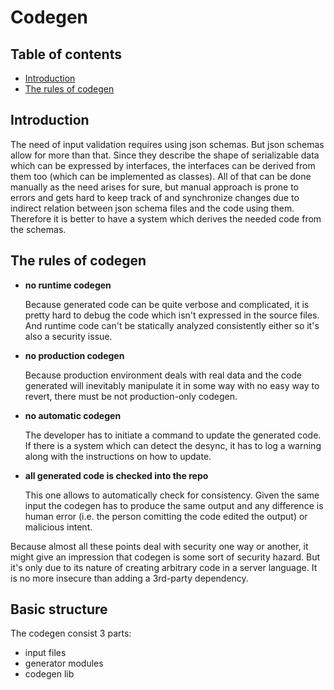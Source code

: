 # Codegen

## Table of contents
- [Introduction](#introduction)
- [The rules of codegen](#the-rules-of-codegen)

## Introduction

The need of input validation requires using json schemas. But json schemas allow for more than that. Since they describe the shape of serializable data which can be expressed by interfaces, the interfaces can be derived from them too (which can be implemented as classes). All of that can be done manually as the need arises for sure, but manual approach is prone to errors and gets hard to keep track of and synchronize changes due to indirect relation between json schema files and the code using them. Therefore it is better to have a system which derives the needed code from the schemas.

## The rules of codegen
- **no runtime codegen**

    Because generated code can be quite verbose and complicated, it is pretty hard to debug the code which isn't expressed in the source files. And runtime code can't be statically analyzed consistently either so it's also a security issue.

- **no production codegen**

    Because production environment deals with real data and the code generated will inevitably manipulate it in some way with no easy way to revert, there must be not production-only codegen.

- **no automatic codegen**

    The developer has to initiate a command to update the generated code. If there is a system which can detect the desync, it has to log a warning along with the instructions on how to update.

- **all generated code is checked into the repo**

    This one allows to automatically check for consistency. Given the same input the codegen has to produce the same output and any difference is human error (i.e. the person comitting the code edited the output) or malicious intent.

Because almost all these points deal with security one way or another, it might give an impression that codegen is some sort of security hazard. But it's only due to its nature of creating arbitrary code in a server language. It is no more insecure than adding a 3rd-party dependency.

## Basic structure

The codegen consist 3 parts:

- input files
- generator modules
- codegen lib

